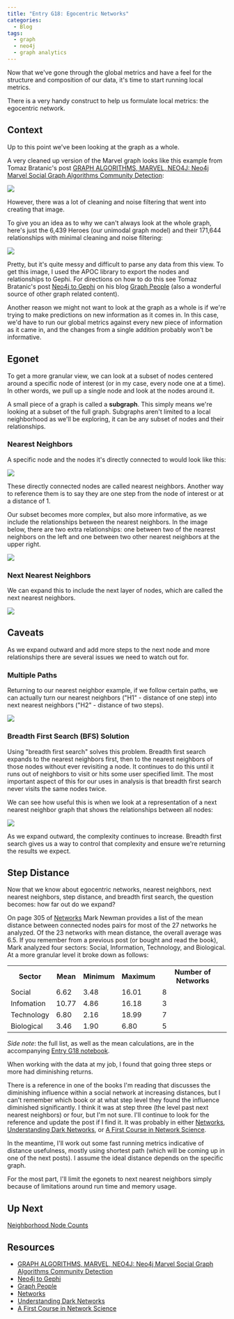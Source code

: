 ```yaml
---
title: "Entry G18: Egocentric Networks"
categories:
  - Blog
tags:
  - graph
  - neo4j
  - graph analytics
---
```


Now that we've gone through the global metrics and have a feel for the structure and composition of our data, it's time to start running local metrics.

There is a very handy construct to help us formulate local metrics: the egocentric network.

## Context

Up to this point we've been looking at the graph as a whole.

A very cleaned up version of the Marvel graph looks like this example from Tomaz Bratanic's post [GRAPH ALGORITHMS, MARVEL, NEO4J: Neo4j Marvel Social Graph Algorithms Community Detection](https://tbgraph.wordpress.com/2017/11/17/neo4j-marvel-social-graph-algorithms-community-detection/):

<img src='https://tbgraph.files.wordpress.com/2017/11/marvel_social_louvain.png?w=768'>

However, there was a lot of cleaning and noise filtering that went into creating that image.

To give you an idea as to why we can't always look at the whole graph, here's just the 6,439 Heroes (our unimodal graph model) and their 171,644 relationships with minimal cleaning and noise filtering:

<img src='https://github.com/julielinx/datascience_diaries/blob/master/graph/images/marvel_network.png?raw=true'>

Pretty, but it's quite messy and difficult to parse any data from this view. To get this image, I used the APOC library to export the nodes and relationships to Gephi. For directions on how to do this see Tomaz Bratanic's post [Neo4j to Gephi](https://tbgraph.wordpress.com/2017/04/01/neo4j-to-gephi/) on his blog [Graph People](https://tbgraph.wordpress.com/) (also a wonderful source of other graph related content).

Another reason we might not want to look at the graph as a whole is if we're trying to make predictions on new information as it comes in. In this case, we'd have to run our global metrics against every new piece of information as it came in, and the changes from a single addition probably won't be informative.

## Egonet

To get a more granular view, we can look at a subset of nodes centered around a specific node of interest (or in my case, every node one at a time). In other words, we pull up a single node and look at the nodes around it.

A small piece of a graph is called a **subgraph**. This simply means we're looking at a subset of the full graph. Subgraphs aren't limited to a local neighborhood as we'll be exploring, it can be any subset of nodes and their relationships.

### Nearest Neighbors

A specific node and the nodes it's directly connected to would look like this:

<img src='https://github.com/julielinx/datascience_diaries/blob/master/graph/images/egonet_simple.png?raw=true'>

These directly connected nodes are called nearest neighbors. Another way to reference them is to say they are one step from the node of interest or at a distance of 1.

Our subset becomes more complex, but also more informative, as we include the relationships between the nearest neighbors. In the image below, there are two extra relationships: one between two of the nearest neighbors on the left and one between two other nearest neighbors at the upper right.

<img src='https://github.com/julielinx/datascience_diaries/blob/master/graph/images/egonet_simple_connected.png?raw=true'>

### Next Nearest Neighbors

We can expand this to include the next layer of nodes, which are called the next nearest neighbors.

<img src='https://github.com/julielinx/datascience_diaries/blob/master/graph/images/egonet_expanded_simple.png?raw=true'>

## Caveats

As we expand outward and add more steps to the next node and more relationships there are several issues we need to watch out for.

### Multiple Paths

Returning to our nearest neighbor example, if we follow certain paths, we can actually turn our nearest neighbors ("H1" - distance of one step) into next nearest neighbors ("H2" - distance of two steps).

<img src='https://github.com/julielinx/datascience_diaries/blob/master/graph/images/egonet_simple_conn_caveat.png?raw=true'>

### Breadth First Search (BFS) Solution

Using "breadth first search" solves this problem. Breadth first search expands to the nearest neighbors first, then to the nearest neighbors of those nodes without ever revisiting a node. It continues to do this until it runs out of neighbors to visit or hits some user specified limit. The most important aspect of this for our uses in analysis is that breadth first search never visits the same nodes twice.

We can see how useful this is when we look at a representation of a next nearest neighbor graph that shows the relationships between all nodes:

<img src='https://github.com/julielinx/datascience_diaries/blob/master/graph/images/egonet_expanded_connected.png?raw=true'>

As we expand outward, the complexity continues to increase. Breadth first search gives us a way to control that complexity and ensure we're returning the results we expect.

## Step Distance

Now that we know about egocentric networks, nearest neighbors, next nearest neighbors, step distance, and breadth first search, the question becomes: how far out do we expand?

On page 305 of [Networks](https://www.amazon.com/Networks-Mark-Newman/dp/0198805098) Mark Newman provides a list of the mean distance between connected nodes pairs for most of the 27 networks he analyzed. Of the 23 networks with mean distance, the overall average was 6.5. If you remember from a previous post (or bought and read the book), Mark analyzed four sectors: Social, Information, Technology, and Biological. At a more granular level it broke down as follows:

<table>
    <tr>
        <th>Sector</th>
        <th>Mean</th>
        <th>Minimum</th>
        <th>Maximum</th>
        <th>Number of Networks</th>
    </tr>
    <tr>
        <td>Social</td>
        <td>6.62</td>
        <td>3.48</td>
        <td>16.01</td>
        <td>8</td>
    </tr>
    <tr>
        <td>Infomation</td>
        <td>10.77</td>
        <td>4.86</td>
        <td>16.18</td>
        <td>3</td>
    </tr>
    <tr>
        <td>Technology</td>
        <td>6.80</td>
        <td>2.16</td>
        <td>18.99</td>
        <td>7</td>
    </tr>
    <tr>
        <td>Biological</td>
        <td>3.46</td>
        <td>1.90</td>
        <td>6.80</td>
        <td>5</td>
    </tr>
</table>

*Side note*: the full list, as well as the mean calculations, are in the accompanying [Entry G18 notebook](http://localhost:8888/lab/tree/datascience_diaries/graph/18_egonet.ipynb).

When working with the data at my job, I found that going three steps or more had diminishing returns.

There is a reference in one of the books I'm reading that discusses the diminishing influence within a social network at increasing distances, but I can't remember which book or at what step level they found the influence diminished significantly. I think it was at step three (the level past next nearest neighbors) or four, but I'm not sure. I'll continue to look for the reference and update the post if I find it. It was probably in either [Networks](https://www.amazon.com/Networks-Mark-Newman/dp/0198805098), [Understanding Dark Networks](https://www.amazon.com/Understanding-Dark-Networks-Daniel-Cunningham/dp/1442249447), or [A First Course in Network Science](https://www.amazon.com/First-Course-Network-Science/dp/1108471137). 

In the meantime, I'll work out some fast running metrics indicative of distance usefulness, mostly using shortest path (which will be coming up in one of the next posts). I assume the ideal distance depends on the specific graph.

For the most part, I'll limit the egonets to next nearest neighbors simply because of limitations around run time and memory usage.

## Up Next

[Neighborhood Node Counts](https://julielinx.github.io/blog/g19_neighborhood_node_cts/)

## Resources

- [GRAPH ALGORITHMS, MARVEL, NEO4J: Neo4j Marvel Social Graph Algorithms Community Detection](https://tbgraph.wordpress.com/2017/11/17/neo4j-marvel-social-graph-algorithms-community-detection/)
- [Neo4j to Gephi](https://tbgraph.wordpress.com/2017/04/01/neo4j-to-gephi/)
- [Graph People](https://tbgraph.wordpress.com/)
- [Networks](https://www.amazon.com/Networks-Mark-Newman/dp/0198805098)
- [Understanding Dark Networks](https://www.amazon.com/Understanding-Dark-Networks-Daniel-Cunningham/dp/1442249447)
- [A First Course in Network Science](https://www.amazon.com/First-Course-Network-Science/dp/1108471137)
